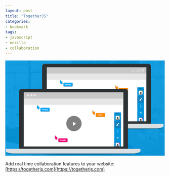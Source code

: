 ```yaml
---
layout: post
title: "TogetherJS"
categories:
- bookmark
tags:
- javascript
- mozilla
- collaboration
---
```

![TogetherJS](/images/posts/togetherjs.png)

Add real time collaboration features to your website: [https://togetherjs.com](https://togetherjs.com)
